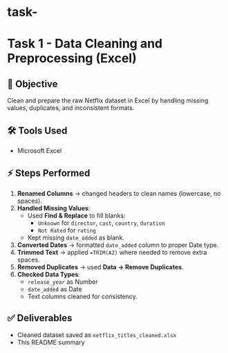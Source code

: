 # task-
# Task 1 - Data Cleaning and Preprocessing (Excel)

## 📌 Objective
Clean and prepare the raw Netflix dataset in Excel by handling missing values, duplicates, and inconsistent formats.

## 🛠 Tools Used
- Microsoft Excel

## ⚡ Steps Performed
1. **Renamed Columns** → changed headers to clean names (lowercase, no spaces).
2. **Handled Missing Values**:
   - Used **Find & Replace** to fill blanks:
     - `Unknown` for `director`, `cast`, `country`, `duration`
     - `Not Rated` for `rating`
   - Kept missing `date_added` as blank.
3. **Converted Dates** → formatted `date_added` column to proper Date type.
4. **Trimmed Text** → applied `=TRIM(A2)` where needed to remove extra spaces.
5. **Removed Duplicates** → used **Data → Remove Duplicates**.
6. **Checked Data Types**:
   - `release_year` as Number
   - `date_added` as Date
   - Text columns cleaned for consistency.

## ✅ Deliverables
- Cleaned dataset saved as `netflix_titles_cleaned.xlsx`
- This README summary
